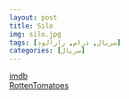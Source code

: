 ```yaml
---
layout: post
title: Silo
img: silo.jpg
tags: [سریال, درام, رازآلود]
categories: [سریال]
---
```


[imdb](https://www.imdb.com/title/tt14688458/reference/)  
[RottenTomatoes](https://www.rottentomatoes.com/tv/silo)